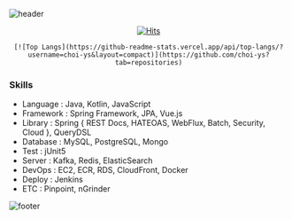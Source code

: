 <!-- Github Profile Readme로 프로필 꾸미기 : https://zzsza.github.io/development/2020/07/10/make-github-profile-readme/ -->

<!-- github theme -->
  ![header](https://capsule-render.vercel.app/api?type=slice&color=e0f0e3&height=150&section=header&text=retuoR&fontSize=45)


<!-- hits count : https://hits.seeyoufarm.com/ -->
<div align=center>
    
  [![Hits](https://hits.seeyoufarm.com/api/count/incr/badge.svg?url=https%3A%2F%2Fgithub.com%2Fchoi-ys&count_bg=%2379C83D&title_bg=%23555555&icon=&icon_color=%23E7E7E7&title=hits&edge_flat=false)](https://hits.seeyoufarm.com)

</div>


<!-- Committed Top Lang -->
<div align=center>
  
    [![Top Langs](https://github-readme-stats.vercel.app/api/top-langs/?username=choi-ys&layout=compact)](https://github.com/choi-ys?tab=repositories)
</div>


### Skills
 - Language : Java, Kotlin, JavaScript
 - Framework : Spring Framework, JPA, Vue.js
 - Library : Spring { REST Docs, HATEOAS, WebFlux, Batch, Security, Cloud }, QueryDSL
 - Database : MySQL, PostgreSQL, Mongo
 - Test : jUnit5
 - Server : Kafka, Redis, ElasticSearch
 - DevOps : EC2, ECR, RDS, CloudFront, Docker
 - Deploy : Jenkins
 - ETC : Pinpoint, nGrinder

![footer](https://capsule-render.vercel.app/api?section=footer&type=slice&color=e0f0e3)

